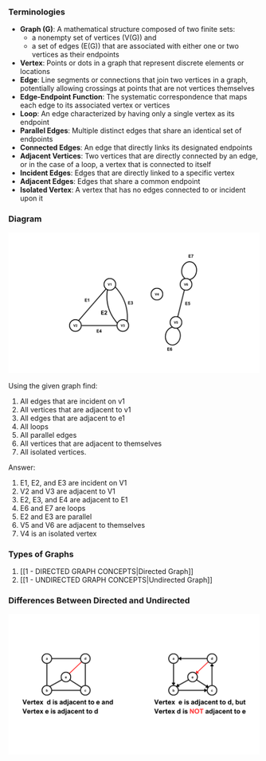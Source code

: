 ### Terminologies
* **Graph (G)**: A mathematical structure composed of two finite sets: 
    * a nonempty set of vertices (V(G)) and 
    * a set of edges (E(G)) that are associated with either one or two vertices as their endpoints
* **Vertex**: Points or dots in a graph that represent discrete elements or locations
* **Edge**: Line segments or connections that join two vertices in a graph, potentially allowing crossings at points that are not vertices themselves
* **Edge-Endpoint Function**: The systematic correspondence that maps each edge to its associated vertex or vertices
* **Loop**: An edge characterized by having only a single vertex as its endpoint
* **Parallel Edges**: Multiple distinct edges that share an identical set of endpoints
* **Connected Edges**: An edge that directly links its designated endpoints
* **Adjacent Vertices**: Two vertices that are directly connected by an edge, or in the case of a loop, a vertex that is connected to itself
* **Incident Edges**: Edges that are directly linked to a specific vertex
* **Adjacent Edges**: Edges that share a common endpoint
* **Isolated Vertex**: A vertex that has no edges connected to or incident upon it

### Diagram
![Graph Diagram](https://raw.githubusercontent.com/Despee2k/NOTES/main/CIS%202101%20-%20Data%20Structures%20and%20Algorithms/Attachments/1_Graph.png)

Using the given graph find:
1. All edges that are incident on v1
2. All vertices that are adjacent to v1
3. All edges that are adjacent to e1
4. All loops
5. All parallel edges
6. All vertices that are adjacent to themselves
7. All isolated vertices.

Answer:
1. E1, E2, and E3 are incident on V1
2. V2 and V3 are adjacent to V1
3. E2, E3, and E4 are adjacent to E1
4. E6 and E7 are loops
5. E2 and E3 are parallel
6. V5 and V6 are adjacent to themselves
7. V4 is an isolated vertex

### Types of Graphs
1. [[1 - DIRECTED GRAPH CONCEPTS|Directed Graph]]
2. [[1 - UNDIRECTED GRAPH CONCEPTS|Undirected Graph]]

### Differences Between Directed and Undirected
![Graph Comparison Diagram](https://raw.githubusercontent.com/Despee2k/NOTES/main/CIS%202101%20-%20Data%20Structures%20and%20Algorithms/Attachments/4_GraphDifference.png)